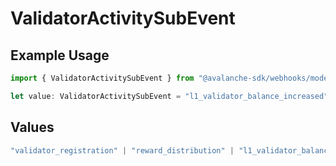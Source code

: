 # ValidatorActivitySubEvent

## Example Usage

```typescript
import { ValidatorActivitySubEvent } from "@avalanche-sdk/webhooks/models/components";

let value: ValidatorActivitySubEvent = "l1_validator_balance_increased";
```

## Values

```typescript
"validator_registration" | "reward_distribution" | "l1_validator_balance_increased" | "l1_validator_disabled" | "l1_validator_removed" | "l1_validator_balance_threshold"
```